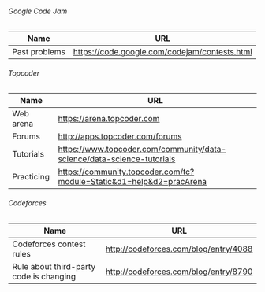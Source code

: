 ###### Google Code Jam
Name|URL
---|---
Past problems|https://code.google.com/codejam/contests.html

###### Topcoder
Name|URL
---|---
Web arena|https://arena.topcoder.com
Forums|http://apps.topcoder.com/forums
Tutorials|https://www.topcoder.com/community/data-science/data-science-tutorials
Practicing|https://community.topcoder.com/tc?module=Static&d1=help&d2=pracArena

###### Codeforces
Name|URL
---|---
Codeforces contest rules|http://codeforces.com/blog/entry/4088
Rule about third-party code is changing|http://codeforces.com/blog/entry/8790
